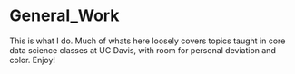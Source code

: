 # General_Work
This is what I do. Much of whats here loosely covers topics taught in core data science classes at UC Davis, with room for personal deviation and color. Enjoy!
